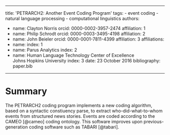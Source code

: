   ---
  title: 'PETRARCH2: Another Event Coding Program'
  tags:
    - event coding
    - natural language processing
    - computational linguistics
  authors:
   - name: Clayton Norris
     orcid: 0000-0002-3957-2474
     affiliation: 1
   - name: Philip Schrodt
     orcid: 0000-0003-3495-4198
     affiliation: 2
   - name: John Beieler
     orcid: 0000-0001-7811-4399
     affiliation: 3
  affiliations:
   - name: 
     index: 1
   - name: Parus Analytics
     index: 2
   - name: Human Language Technology Center of Excellence<br />Johns Hopkins University
     index: 3
  date: 23 October 2016
  bibliography: paper.bib
  ---

  # Summary

  The PETRARCH2 coding program implements a new coding algorithm, based on a
  syntactic constiuency parse, to extract who-did-what-to-whom events from
  structured news stories. Events are coded according to the CAMEO [@cameo] coding
  ontology. This software improves upon previous-generation coding software
  such as TABARI [@tabari].
